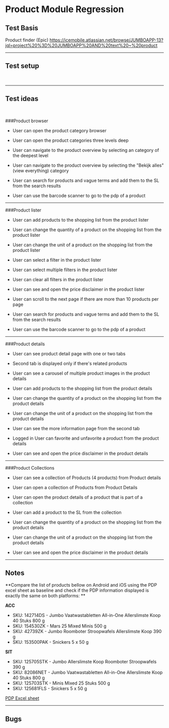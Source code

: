 # Product Module Regression


## Test Basis

Product finder (Epic) <https://icemobile.atlassian.net/browse/JUMBOAPP-13?jql=project%20%3D%20JUMBOAPP%20AND%20text%20~%20product>

***

## Test setup
<br>

***

## Test ideas 
<br>

###Product browser

- User can open the product category browser

- User can open the product categories three levels deep

- User can navigate to the product overview by selecting an category of the deepest level

- User can navigate to the product overview by selecting the "Bekijk alles" (view everything) category

- User can search for products and vague terms and add them to the SL from the search results

- User can use the barcode scanner to go to the pdp of a product

***

###Product lister
- User can add products to the shopping list from the product lister

- User can change the quantity of a product on the shopping list from the product lister

- User can change the unit of a product on the shopping list from the product lister

- User can select a filter in the product lister

- User can select multiple filters in the product lister

- User can clear all filters in the product lister

- User can see and open the price disclaimer in the product lister 

- User can scroll to the next page if there are more than 10 products per page

- User can search for products and vague terms and add them to the SL from the search results

- User can use the barcode scanner to go to the pdp of a product

***


###Product details 
- User can see product detail page with one or two tabs  

- Second tab is displayed only if there's related products

- User can see a carousel of multiple product images in the product details

- User can add products to the shopping list from the product details

- User can change the quantity of a product on the shopping list from the product details

- User can change the unit of a product on the shopping list from the product details

- User can see the more information page from the second tab 

- Logged in User can favorite and unfavorite a product from the product details

- User can see and open the price disclaimer in the product details

***


###Product Collections

- User can see a collection of Products (4 products) from Product details

- User can open a collection of Products from Product Details

- User can open the product details of a product that is part of a collection

- User can add a product to the SL from the collection
- User can change the quantity of a product on the shopping list from the product details

- User can change the unit of a product on the shopping list from the product details
- User can see and open the price disclaimer in the product details

***

## Notes
**Compare the list of products bellow on Android and iOS using the PDP excel sheet as baseline and check if the PDP information displayed is exactly the same on both platforms: 
**

**ACC**

* SKU: 142714DS - Jumbo Vaatwastabletten All-in-One Allerslimste Koop 40 Stuks 800 g
* SKU: 154530ZK - Mars 25 Mixed Minis 500 g
* SKU: 42739ZK - Jumbo Roomboter Stroopwafels Allerslimste Koop 390 g
* SKU: 153500PAK - Snickers 5 x 50 g
 
**SIT**

* SKU: 125705STK - Jumbo Allerslimste Koop Roomboter Stroopwafels 390 g
* SKU: 82086NET - Jumbo Vaatwastabletten All-in-One Allerslimste Koop 40 Stuks 800 g
* SKU: 125703STK - Minis Mixed 25 Stuks 500 g
* SKU: 125681FLS - Snickers 5 x 50 g

[PDP Excel sheet ](https://icemobile.atlassian.net/secure/attachment/36610/PDP%20-%20reviewed.xlsx)

***

## Bugs